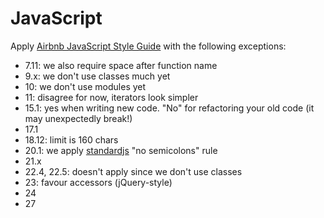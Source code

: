 
# JavaScript

Apply [Airbnb JavaScript Style Guide](https://github.com/airbnb/javascript) with the following exceptions:

- 7.11: we also require space after function name
- 9.x: we don't use classes much yet
- 10: we don't use modules yet
- 11: disagree for now, iterators look simpler
- 15.1: yes when writing new code. "No" for refactoring your old code (it may unexpectedly break!)
- 17.1
- 18.12: limit is 160 chars
- 20.1: we apply [standardjs](http://standardjs.com/) "no semicolons" rule
- 21.x
- 22.4, 22.5: doesn't apply since we don't use classes
- 23: favour accessors (jQuery-style)
- 24
- 27
